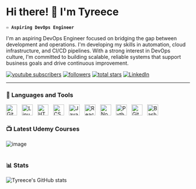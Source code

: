 # Hi there! 👋 I'm Tyreece

**`♾️ Aspiring DevOps Engineer`**

I'm an aspiring DevOps Engineer focused on bridging the gap between development and operations. I'm developing my skills in automation, cloud infrastructure, and CI/CD pipelines. With a strong interest in DevOps culture, I'm committed to building scalable, reliable systems that support business goals and drive continuous improvement.

<p align="left">
   <a href="https://www.youtube.com/@tyr.leishman?sub_confirmation=1">
      <img alt="youtube subscribers" title="Subscribe to my YouTube channel" src="https://custom-icon-badges.demolab.com/youtube/channel/subscribers/UC2WHjPDvbE6O328n17ZGcfg?color=%23E05D44&label=SUBSCRIBE&logo=video&logoColor=white&style=for-the-badge&labelColor=CE4630"/></a>
   <a href="https://github.com/Tyreece-Leishman?tab=followers">
      <img alt="followers" title="Follow me on Github" src="https://custom-icon-badges.demolab.com/github/followers/Tyreece-Leishman?color=236ad3&labelColor=1155ba&style=for-the-badge&logo=person-add&label=Follow&logoColor=white"/></a>
   <a href="https://github.com/Tyreece-Leishman?tab=repositories&sort=stargazers">
      <img alt="total stars" title="Total stars on GitHub" src="https://custom-icon-badges.demolab.com/github/stars/Tyreece-Leishman?color=55960c&style=for-the-badge&labelColor=488207&logo=star"/></a>
   <a href="https://www.linkedin.com/in/tyreece-leishman/">
      <img alt="LinkedIn" title="Connect with me on LinkedIn" src="https://img.shields.io/badge/LinkedIn-0A66C2?style=for-the-badge&logo=linkedin&logoColor=white"/>
   </a>
</p>


---

### 🧰 Languages and Tools

<img align="left" alt="Git" width="30px" style="padding-right:10px;" src="https://cdn.jsdelivr.net/gh/devicons/devicon/icons/git/git-original.svg" />
<img align="left" alt="Linux" width="30px" style="padding-right:10px;" src="https://cdn.jsdelivr.net/gh/devicons/devicon/icons/linux/linux-original.svg" />
<img align="left" alt="HTML" width="30px" style="padding-right:10px;" src="https://cdn.jsdelivr.net/gh/devicons/devicon/icons/html5/html5-plain.svg" />
<img align="left" alt="CSS" width="30px" style="padding-right:10px;" src="https://cdn.jsdelivr.net/gh/devicons/devicon/icons/css3/css3-plain.svg" />
<img align="left" alt="JavaScript" width="30px" style="padding-right:10px;" src="https://cdn.jsdelivr.net/gh/devicons/devicon/icons/javascript/javascript-plain.svg" />
<img align="left" alt="React" width="30px" style="padding-right:10px;" src="https://cdn.jsdelivr.net/gh/devicons/devicon/icons/react/react-original.svg" />
<img align="left" alt="NodeJS" width="30px" style="padding-right:10px;" src="https://cdn.jsdelivr.net/gh/devicons/devicon/icons/nodejs/nodejs-original.svg" />
<img align="left" alt="Python" width="30px" style="padding-right:10px;" src="https://cdn.jsdelivr.net/gh/devicons/devicon/icons/python/python-plain.svg" />
<img align="left" alt="GitHub" width="30px" style="padding-right:10px;" src="https://cdn.jsdelivr.net/gh/devicons/devicon/icons/github/github-original.svg" />
<img align="left" alt="Bash" width="30px" style="padding-right:10px;" src="https://cdn.jsdelivr.net/gh/devicons/devicon/icons/bash/bash-original.svg" />
<br />

#

### 📺 Latest Udemy Courses

<!-- BEGIN YOUTUBE-CARDS -->

![image](https://github.com/user-attachments/assets/41837ba4-5a68-4c03-bd0e-5bebd55b68c1)


<!-- END YOUTUBE-CARDS -->



#

### 📊 Stats

![Tyreece's GitHub stats](https://github-readme-stats.vercel.app/api?username=Tyreece-Leishman&show_icons=true&theme=gruvbox)


<!-- ![GitHub Streak](https://streak-stats.demolab.com?user=ForrestKnight&theme=gruvbox&border_radius=4.5) -->

#
<!--
<details>
 <summary><h3>👨‍💻 Forrest's Coding Journey</h3></summary>
   I started my coding journey as a naive computer science student with a passion to learn everything I could about this programming world - code, unix, linux, theory. And all the while, teaching myself iOS development with a dream to build my own app, but that soon got overshadowed by my desire to excel in Java. A desire that landed me a full-stack software engineering job upon graduation. However, I had another desire I had been pursuing throughout this time - YouTube content creation. I eventually ended up quitting my software engineering job to pursue YouTube full-time, and that has been my focus ever since. But there's something that's always bothered me about my journey - abandoning my dream of building my own app to pursue the safe route, a job. Now I've already taken the leap away from that safety net into this uncomfortable, unexplored world that it being a creator. And it worked out, but again, it became comfortable. It's easier to create a video than go out on a ledge and build my own product. I do have to eat, at the end of the day, but I think it's time. It's time to get uncomfortable again. I have a burning desire to get back on the horse, and fulfill that dream younger me had of building my own app, my own product. And in order to do that, I'll be implmementing a few measures to streamline my YouTube content to focus more time on fulfilling that dream - a dream that I'll be ready to tackle in 2023 due to the measure I'm putting in place now until the end of 2022. Don't wait up, because I'm coming.
-->
[website]: https://fkcodes.com
[youtube]: https://youtube.com/fknight

